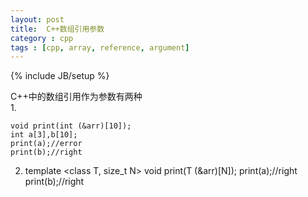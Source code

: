 ```yaml
---
layout: post
title:  C++数组引用参数
category : cpp
tags : [cpp, array, reference, argument]
---
```

{% include JB/setup %}

C++中的数组引用作为参数有两种  
1. 
   
    void print(int (&arr)[10]);
    int a[3],b[10];
    print(a);//error
    print(b);//right

2.
    template <class T, size_t N> void print(T (&arr)[N]);
    print(a);//right
    print(b);//right